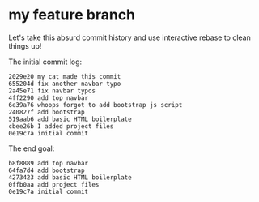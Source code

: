 # my feature branch

Let's take this absurd commit history and use interactive rebase to clean things up!  

The initial commit log:

```
2029e20 my cat made this commit
655204d fix another navbar typo
2a45e71 fix navbar typos
4ff2290 add top navbar
6e39a76 whoops forgot to add bootstrap js script
240827f add bootstrap
519aab6 add basic HTML boilerplate
cbee26b I added project files
0e19c7a initial commit
```
The end goal:

```
b8f8889 add top navbar
64fa7d4 add bootstrap
4273423 add basic HTML boilerplate
0ffb0aa add project files
0e19c7a initial commit
```
